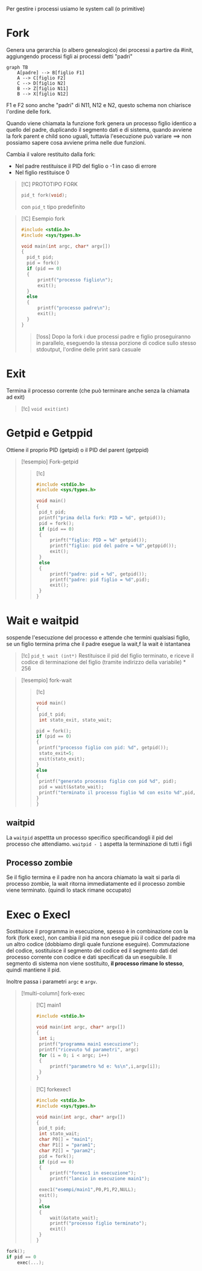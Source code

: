 Per gestire i processi usiamo le system call (o primitive)

# Fork
Genera una gerarchia (o albero genealogico) dei processi a partire da #init, aggiungendo processi figli ai processi detti "padri"

```mermaid
graph TB
	A[padre] --> B[figlio F1]
	A --> C[figlio F2]
	C --> D[figlio N2]
	B --> Z[figlio N11]
	B --> X[figlio N12]
```

F1 e F2 sono anche "padri" di N11, N12 e N2, questo schema non chiarisce l'ordine delle fork.

Quando viene chiamata la funzione fork genera un processo figlio identico a quello del padre, duplicando il segmento dati e di sistema, quando avviene la fork parent e child sono uguali, tuttavia l'esecuzione può variare $\implies$ non possiamo sapere cosa avviene prima nelle due funzioni.

Cambia il valore restituito dalla fork: 
- Nel padre restituisce il PID del figlio o -1 in caso di errore
- Nel figlio restituisce 0




>[!C] PROTOTIPO FORK
>```c
>pid_t fork(void);
>```
>con `pid_t` tipo predefinito

>[!C] Esempio fork
>```C
>#include <stdio.h>
>#include <sys/types.h>
>
>void main(int argc, char* argv[])
>{
> 	pid_t pid;
> 	pid = fork()
> 	if (pid == 0)
> 	{
> 		printf("processo figlio\n");
> 		exit();
> 	}
> 	else
> 	{
> 		printf("processo padre\n");
> 		exit();
> 	}
>}
>```
>
>>[!oss]
>>Dopo la fork i due processi padre e figlio proseguiranno in parallelo, eseguendo la stessa porzione di codice sullo stesso stdoutput, l'ordine delle print sarà casuale


# Exit
Termina il processo corrente (che può terminare anche senza la chiamata ad exit)

>[!c]
>`void exit(int)`

# Getpid e Getppid
Ottiene il proprio PID (getpid) o il PID del parent (getppid)


>[!esempio] Fork-getpid
>
>>[!c]
>>```c
>>#include <stdio.h>
>>#include <sys/types.h>
>>
>>void main()
>>{
>>	pid_t pid;
>>	printf("prima della fork: PID = %d", getpid());
>>	pid = fork();
>>	if (pid == 0)
>>	{
>>		prinft("figlio: PID = %d" getpid());
>>		printf("figlio: pid del padre = %d",getppid());
>>		exit();	
>>	}
>>	else
>>	{
>>		printf("padre: pid = %d", getpid());
>>		printf("padre: pid figlio = %d",pid);
>>		exit();
>>	}
>>}
>>``` 



# Wait e waitpid
sospende l'esecuzione del processo e attende che termini qualsiasi figlio, se un figlio termina prima che il padre esegue la wait,f la wait è istantanea

>[!c]
>`pid_t wait (int*)`
>Restituisce il pid del figlio terminato, e riceve il codice di terminazione del figlio (tramite indirizzo della variabile) * 256


>[!esempio] fork-wait
>>[!c]
>>```c
>>void main()
>>{
>>	pid_t pid;
>>	int stato_exit, stato_wait;
>>
>> pid = fork();
>> if (pid == 0)
>> {
>> 	printf("processo figlio con pid: %d", getpid());
>> 	stato_exit=5;
>> 	exit(stato_exit);
>> }
>> else
>> {
>> 	printf("generato processo figlio con pid %d", pid);
>> 	pid = wait(&stato_wait);
>> 	printf("terminato il processo figlio %d con esito %d",pid, stato_wait/256)
>> }
>>}
>>```


## waitpid
La `waitpid` aspettta un processo specifico specificandogli il pid del processo che attendiamo.
`waitpid - 1` aspetta la terminazione di tutti i figli
## Processo zombie
Se il figlio termina e il padre non ha ancora chiamato la wait si parla di processo zombie, la wait ritorna immediatamente ed il processo zombie viene terminato. (quindi lo stack rimane occupato)



# Exec o Execl

Sostituisce il programma in esecuzione, spesso è in combinazione con la fork (fork exec), non cambia il pid ma non esegue più il codice del padre ma un altro codice (dobbiamo dirgli quale funzione eseguire). Commutazione del codice, sostituisce il segmento del codice ed il segmento dati del processo corrente con codice e dati specificati da un eseguibile.
Il segmento di sistema non viene sostituito, **il processo rimane lo stesso**, quindi mantiene il pid.

Inoltre passa i parametri `argc` e `argv`.

>[!multi-column] fork-exec
>
>>[!C] main1
>>```C
>>#include <stdio.h>
>>
>>void main(int argc, char* argv[])
>>{
>>	int i;
>>	printf("programma main1 esecuzione");
>>	printf("ricevuto %d parametri", argc)
>>	for (i = 0; i < argc; i++)
>>	{
>>		printf("parametro %d e: %s\n",i,argv[i]);	
>>	}
>>}
>>```
>
>>[!C] forkexec1
>>
>>```C
>>#include <stdio.h>
>>#include <sys/types.h>
>>
>>void main(int argc, char* argv[])
>>{
>>	pid_t pid;
>>	int stato_wait;
>>	char P0[] = "main1";
>>	char P1[] = "param1";
>>	char P2[] = "param2";
>>	pid = fork();
>>	if (pid == 0)
>>	{
>>		printf("forexc1 in esecuzione");
>>		printf("lancio in esecuzione main1");
>>
>>	exec1("esempi/main1",P0,P1,P2,NULL);
>>	exit();
>>	}
>>	else
>>	{
>>		wait(&stato_wait);
>>		printf("processo figlio terminato");
>>		exit()
>>	}
>>}
>>```



```c
fork();
if pid == 0
	exec(...);
```